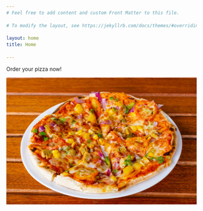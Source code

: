 ```yaml
---
# Feel free to add content and custom Front Matter to this file.

# To modify the layout, see https://jekyllrb.com/docs/themes/#overriding-theme-defaults

layout: home
title: Home

---
```


Order your pizza now!

![pexels-antony-trivet-12843068.jpg](../assets/7aab96edacd2983c521dd3022cdb79cbf8dcbdac.jpg)